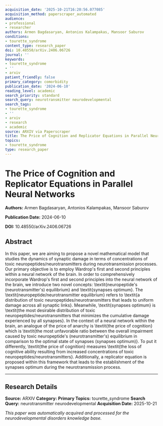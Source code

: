 ```yaml
---
acquisition_date: '2025-10-21T16:20:56.077085'
acquisition_method: paperscraper_automated
audience:
- professional
- researcher
authors: Armen Bagdasaryan, Antonios Kalampakas, Mansoor Saburov
conditions:
- tourette_syndrome
content_type: research_paper
doi: 10.48550/arXiv.2406.06726
journal: ''
keywords:
- tourette_syndrome
- ''
- arxiv
patient_friendly: false
primary_category: comorbidity
publication_date: '2024-06-10'
reading_level: academic
search_priority: standard
search_query: neurotransmitter neurodevelopmental
search_tags:
- tourette_syndrome
- ''
- arxiv
- research
- academic
source: ARXIV via Paperscraper
title: The Price of Cognition and Replicator Equations in Parallel Neural Networks
topics:
- tourette_syndrome
type: research_paper
---
```


# The Price of Cognition and Replicator Equations in Parallel Neural Networks

**Authors:** Armen Bagdasaryan, Antonios Kalampakas, Mansoor Saburov

**Publication Date:** 2024-06-10

**DOI:** 10.48550/arXiv.2406.06726

## Abstract

In this paper, we are aiming to propose a novel mathematical model that studies the dynamics of synaptic damage in terms of concentrations of toxic neuropeptides/neurotransmitters during neurotransmission processes. Our primary objective is to employ Wardrop's first and second principles within a neural network of the brain. In order to comprehensively incorporate Wardrop's first and second principles into the neural network of the brain, we introduce two novel concepts: \textit{neuropeptide's (neurotransmitter's) equilibrium} and \textit{synapses optimum}. The \textit{neuropeptide/neurotransmitter equilibrium} refers to \textit{a distribution of toxic neuropeptides/neurotransmitters that leads to uniform damage across all synaptic links}. Meanwhile, \textit{synapses optimum} is \textit{the most desirable distribution of toxic neuropeptides/neurotransmitters that minimizes the cumulative damage experienced by all synapses}. In the context of a neural network within the brain, an analogue of the price of anarchy is \textit{the price of cognition} which is \textit{the most unfavorable ratio between the overall impairment caused by toxic neuropeptide's (neurotransmitter's) equilibrium in comparison to the optimal state of synapses (synapses optimum)}. To put it differently, \textit{the price of cognition} measures \textit{the loss of cognitive ability resulting from increased concentrations of toxic neuropeptides/neurotransmitters}. Additionally, a replicator equation is proposed within this framework that leads to the establishment of the synapses optimum during the neurotransmission process.

---

## Research Details

**Source:** ARXIV
**Category:** 
**Primary Topics:** tourette_syndrome
**Search Query:** neurotransmitter neurodevelopmental
**Acquisition Date:** 2025-10-21

*This paper was automatically acquired and processed for the neurodevelopmental disorders knowledge base.*
